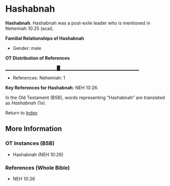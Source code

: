 # Hashabnah
**Hashabnah**. 
Hashabnah was a post-exile leader who is mentioned in Nehemiah 10:25 (acai). 




**Familial Relationships of Hashabnah**


* Gender: male


**OT Distribution of References**

▁▁▁▁▁▁▁▁▁▁▁▁▁▁▁█▁▁▁▁▁▁▁▁▁▁▁▁▁▁▁▁▁▁▁▁▁▁▁
* References: Nehemiah: 1



**Key References for Hashabnah**: 
NEH 10:26. 


In the Old Testament (BSB), words representing “Hashabnah” are translated as 
*Hashabnah* (1x). 




Return to [Index](00-Index.md)

## More Information

### OT Instances (BSB)

* Hashabnah (NEH 10:26)



### References (Whole Bible)

* NEH 10:26



